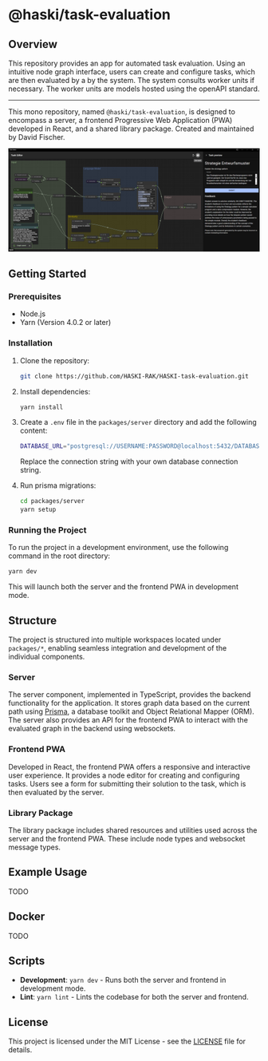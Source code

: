 # @haski/task-evaluation

## Overview

This repository provides an app for automated task evaluation. Using an intuitive node graph interface, users can create and configure tasks, which are then evaluated by a by the system. The system consults worker units if necessary. The worker units are models hosted using the openAPI standard.

---

This mono repository, named `@haski/task-evaluation`, is designed to encompass a server, a frontend Progressive Web Application (PWA) developed in React, and a shared library package.
Created and maintained by David Fischer.

![Thumbnail](.github/thumbnail.png)

## Getting Started

### Prerequisites

- Node.js
- Yarn (Version 4.0.2 or later)

### Installation

1. Clone the repository:

   ```bash
   git clone https://github.com/HASKI-RAK/HASKI-task-evaluation.git
   ```

2. Install dependencies:
   ```bash
   yarn install
   ```
3. Create a `.env` file in the `packages/server` directory and add the following content:
   ```bash
   DATABASE_URL="postgresql://USERNAME:PASSWORD@localhost:5432/DATABASENAME?schema=public"
   ```
   Replace the connection string with your own database connection string.
4. Run prisma migrations:
   ```bash
   cd packages/server
   yarn setup
   ```

### Running the Project

To run the project in a development environment, use the following command in the root directory:

```bash
yarn dev
```

This will launch both the server and the frontend PWA in development mode.

## Structure

The project is structured into multiple workspaces located under `packages/*`, enabling seamless integration and development of the individual components.

### Server

The server component, implemented in TypeScript, provides the backend functionality for the application. It stores graph data based on the current path using [Prisma](https://www.prisma.io/), a database toolkit and Object Relational Mapper (ORM). The server also provides an API for the frontend PWA to interact with the evaluated graph in the backend using websockets.

### Frontend PWA

Developed in React, the frontend PWA offers a responsive and interactive user experience. It provides a node editor for creating and configuring tasks. Users see a form for submitting their solution to the task, which is then evaluated by the server.

### Library Package

The library package includes shared resources and utilities used across the server and the frontend PWA. These include node types and websocket message types.

## Example Usage

TODO

## Docker

TODO

## Scripts

- **Development**: `yarn dev` - Runs both the server and frontend in development mode.
- **Lint**: `yarn lint` - Lints the codebase for both the server and frontend.

## License

This project is licensed under the MIT License - see the [LICENSE](LICENSE) file for details.
